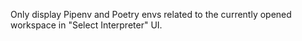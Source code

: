 Only display Pipenv and Poetry envs related to the currently opened workspace in "Select Interpreter" UI.

